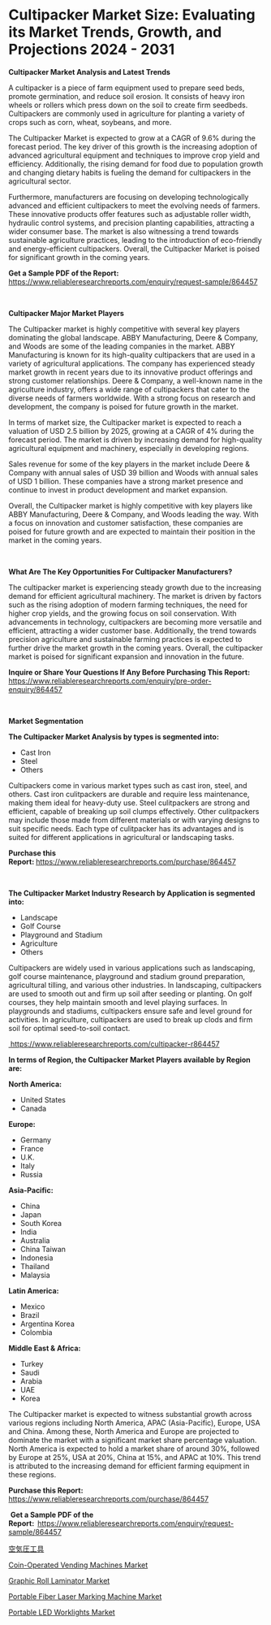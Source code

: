 <p><h1>Cultipacker Market Size: Evaluating its Market Trends, Growth, and Projections 2024 - 2031</h1></p><p><strong>Cultipacker Market Analysis and Latest Trends</strong></p>
<p><p>A cultipacker is a piece of farm equipment used to prepare seed beds, promote germination, and reduce soil erosion. It consists of heavy iron wheels or rollers which press down on the soil to create firm seedbeds. Cultipackers are commonly used in agriculture for planting a variety of crops such as corn, wheat, soybeans, and more.</p><p>The Cultipacker Market is expected to grow at a CAGR of 9.6% during the forecast period. The key driver of this growth is the increasing adoption of advanced agricultural equipment and techniques to improve crop yield and efficiency. Additionally, the rising demand for food due to population growth and changing dietary habits is fueling the demand for cultipackers in the agricultural sector.</p><p>Furthermore, manufacturers are focusing on developing technologically advanced and efficient cultipackers to meet the evolving needs of farmers. These innovative products offer features such as adjustable roller width, hydraulic control systems, and precision planting capabilities, attracting a wider consumer base. The market is also witnessing a trend towards sustainable agriculture practices, leading to the introduction of eco-friendly and energy-efficient cultipackers. Overall, the Cultipacker Market is poised for significant growth in the coming years.</p></p>
<p><strong>Get a Sample PDF of the Report:&nbsp;</strong> <a href="https://www.reliableresearchreports.com/enquiry/request-sample/864457">https://www.reliableresearchreports.com/enquiry/request-sample/864457</a></p>
<p>&nbsp;</p>
<p><strong>Cultipacker Major Market Players</strong></p>
<p><p>The Cultipacker market is highly competitive with several key players dominating the global landscape. ABBY Manufacturing, Deere & Company, and Woods are some of the leading companies in the market. ABBY Manufacturing is known for its high-quality cultipackers that are used in a variety of agricultural applications. The company has experienced steady market growth in recent years due to its innovative product offerings and strong customer relationships. Deere & Company, a well-known name in the agriculture industry, offers a wide range of cultipackers that cater to the diverse needs of farmers worldwide. With a strong focus on research and development, the company is poised for future growth in the market.</p><p>In terms of market size, the Cultipacker market is expected to reach a valuation of USD 2.5 billion by 2025, growing at a CAGR of 4% during the forecast period. The market is driven by increasing demand for high-quality agricultural equipment and machinery, especially in developing regions.</p><p>Sales revenue for some of the key players in the market include Deere & Company with annual sales of USD 39 billion and Woods with annual sales of USD 1 billion. These companies have a strong market presence and continue to invest in product development and market expansion.</p><p>Overall, the Cultipacker market is highly competitive with key players like ABBY Manufacturing, Deere & Company, and Woods leading the way. With a focus on innovation and customer satisfaction, these companies are poised for future growth and are expected to maintain their position in the market in the coming years.</p></p>
<p>&nbsp;</p>
<p><strong>What Are The Key Opportunities For Cultipacker Manufacturers?</strong></p>
<p><p>The cultipacker market is experiencing steady growth due to the increasing demand for efficient agricultural machinery. The market is driven by factors such as the rising adoption of modern farming techniques, the need for higher crop yields, and the growing focus on soil conservation. With advancements in technology, cultipackers are becoming more versatile and efficient, attracting a wider customer base. Additionally, the trend towards precision agriculture and sustainable farming practices is expected to further drive the market growth in the coming years. Overall, the cultipacker market is poised for significant expansion and innovation in the future.</p></p>
<p><strong>Inquire or Share Your Questions If Any Before Purchasing This Report:</strong> <a href="https://www.reliableresearchreports.com/enquiry/pre-order-enquiry/864457">https://www.reliableresearchreports.com/enquiry/pre-order-enquiry/864457</a></p>
<p>&nbsp;</p>
<p><strong>Market Segmentation</strong></p>
<p><strong>The Cultipacker Market Analysis by types is segmented into:</strong></p>
<p><ul><li>Cast Iron</li><li>Steel</li><li>Others</li></ul></p>
<p><p>Cultipackers come in various market types such as cast iron, steel, and others. Cast iron culitpackers are durable and require less maintenance, making them ideal for heavy-duty use. Steel culitpackers are strong and efficient, capable of breaking up soil clumps effectively. Other culitpackers may include those made from different materials or with varying designs to suit specific needs. Each type of culitpacker has its advantages and is suited for different applications in agricultural or landscaping tasks.</p></p>
<p><strong>Purchase this Report:&nbsp;</strong><a href="https://www.reliableresearchreports.com/purchase/864457">https://www.reliableresearchreports.com/purchase/864457</a></p>
<p>&nbsp;</p>
<p><strong>The Cultipacker Market Industry Research by Application is segmented into:</strong></p>
<p><ul><li>Landscape</li><li>Golf Course</li><li>Playground and Stadium</li><li>Agriculture</li><li>Others</li></ul></p>
<p><p>Cultipackers are widely used in various applications such as landscaping, golf course maintenance, playground and stadium ground preparation, agricultural tilling, and various other industries. In landscaping, cultipackers are used to smooth out and firm up soil after seeding or planting. On golf courses, they help maintain smooth and level playing surfaces. In playgrounds and stadiums, cultipackers ensure safe and level ground for activities. In agriculture, cultipackers are used to break up clods and firm soil for optimal seed-to-soil contact.</p></p>
<p><a href="https://www.reliableresearchreports.com/cultipacker-r864457">&nbsp;https://www.reliableresearchreports.com/cultipacker-r864457</a></p>
<p><strong>In terms of Region, the Cultipacker Market Players available by Region are:</strong></p>
<p>
    <p> <strong> North America: </strong>
        <ul>
            <li>United States</li>
            <li>Canada</li>
        </ul>
        </p> 
    <p> <strong> Europe: </strong>
        <ul>
            <li>Germany</li>
            <li>France</li>
            <li>U.K.</li>
            <li>Italy</li>
            <li>Russia</li>
        </ul>
        </p> 
    <p> <strong> Asia-Pacific: </strong>
        <ul>
            <li>China</li>
            <li>Japan</li>
            <li>South Korea</li>
            <li>India</li>
            <li>Australia</li>
            <li>China Taiwan</li>
            <li>Indonesia</li>
            <li>Thailand</li>
            <li>Malaysia</li>
        </ul>
        </p> 
    <p> <strong> Latin America: </strong>
        <ul>
            <li>Mexico</li>
            <li>Brazil</li>
            <li>Argentina Korea</li>
            <li>Colombia</li>
        </ul>
        </p> 
    <p> <strong> Middle East & Africa: </strong>
        <ul>
            <li>Turkey</li>
            <li>Saudi</li>
            <li>Arabia</li>
            <li>UAE</li>
            <li>Korea</li>
        </ul>
    </p>
    </p>
<p><p>The Cultipacker market is expected to witness substantial growth across various regions including North America, APAC (Asia-Pacific), Europe, USA and China. Among these, North America and Europe are projected to dominate the market with a significant market share percentage valuation. North America is expected to hold a market share of around 30%, followed by Europe at 25%, USA at 20%, China at 15%, and APAC at 10%. This trend is attributed to the increasing demand for efficient farming equipment in these regions.</p></p>
<p><strong>Purchase this Report: </strong><a href="https://www.reliableresearchreports.com/purchase/864457">https://www.reliableresearchreports.com/purchase/864457</a></p>
<p>&nbsp;<strong>Get a Sample PDF of the Report:&nbsp;&nbsp;</strong><a href="https://www.reliableresearchreports.com/enquiry/request-sample/864457">https://www.reliableresearchreports.com/enquiry/request-sample/864457</a></p>
<p><strong></strong></p>
<p><p><a href="https://medium.com/@skylarreilly36/%E6%AC%A1%E3%81%AE%E6%96%87%E7%AB%A0%E3%82%92%E6%97%A5%E6%9C%AC%E8%AA%9E%E3%81%AB%E7%BF%BB%E8%A8%B3%E3%81%97%E3%81%A6%E3%81%8F%E3%81%A0%E3%81%95%E3%81%84-2024%E5%B9%B4%E3%81%8B%E3%82%892031%E5%B9%B4%E3%81%BE%E3%81%A7%E3%81%AE%E4%B8%96%E7%95%8C%E7%9A%84%E3%81%AA%E5%B8%82%E5%A0%B4%E5%8B%95%E5%90%91%E3%81%A8%E5%B0%86%E6%9D%A5%E3%81%AE%E5%B1%95%E6%9C%9B%E3%81%AB%E3%81%8A%E3%81%91%E3%82%8B%E6%B0%97%E5%8B%95%E5%B7%A5%E5%85%B7%E5%B8%82%E5%A0%B4%E6%A6%82%E8%A6%81-ad18f9b2602c">空気圧工具</a></p><p><a href="https://issuu.com/reportprime-2/docs/coin-operated-vending-machines-market-size-2030.pp">Coin-Operated Vending Machines Market</a></p><p><a href="https://issuu.com/reportprime-2/docs/graphic-roll-laminator-market-size-2030.pptx">Graphic Roll Laminator Market</a></p><p><a href="https://github.com/provorikovar/Market-Research-Report-List-5/blob/main/portable-fiber-laser-marking-machine-market.md">Portable Fiber Laser Marking Machine Market</a></p><p><a href="https://github.com/angelajermaine/Market-Research-Report-List-4/blob/main/portable-led-worklights-market.md">Portable LED Worklights Market</a></p></p>